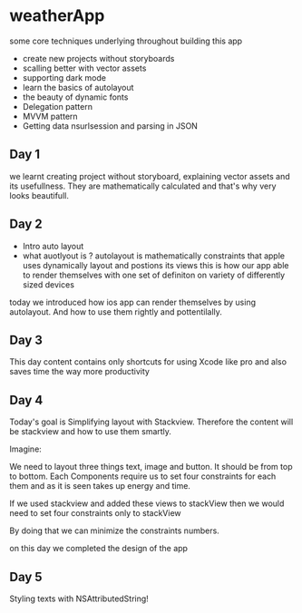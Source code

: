 # weatherApp
 some core techniques underlying throughout building this app

- create new projects without storyboards
- scalling better with vector assets
- supporting dark mode 
- learn the basics of autolayout 
- the beauty of dynamic fonts 
- Delegation pattern 
- MVVM pattern 
- Getting data nsurlsession and parsing in JSON 

## Day 1 

we learnt creating project without storyboard, explaining vector assets and its usefullness. They are mathematically calculated and that's why very looks beautifull. 


## Day 2 
- Intro auto layout 
- what auotlyout is ?
autolayout is mathematically constraints that apple uses dynamically layout and postions its views
this is how our app able to render themselves with one set of definiton  on variety of differently sized devices

today we introduced how ios app can render themselves by using autolayout. And how to use them rightly and pottentilally.

## Day 3
This day content contains only shortcuts for using Xcode like pro and also saves time the way more productivity

## Day 4 
Today's goal is Simplifying layout with Stackview. Therefore the content will be stackview and how to use them smartly.

Imagine: 

We need to layout three things text, image and button. It should be from top to bottom.
Each Components require us to set four constraints for each them and as it is seen takes up energy and time.

If we used stackview and added these views to stackView then we would need to set four constraints only to stackView 

By doing that we can minimize the constraints numbers.

on this day we completed the design of the app 

## Day 5
Styling texts with NSAttributedString!


